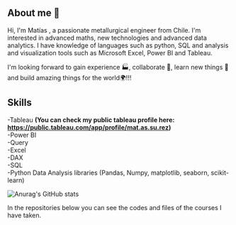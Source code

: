 ## About me 👋

Hi, I'm Matías , a passionate metallurgical engineer from Chile. I'm interested in advanced maths, new technologies and advanced data analytics. I have knowledge of languages such as python, SQL and analysis and visualization tools such as Microsoft Excel, Power BI and Tableau.

I'm looking forward to gain experience 🏭, collaborate 🤝, learn new things 🧠 and build amazing things for the world🌍!!!


## **Skills**

-Tableau **(You can check my public tableau profile here: https://public.tableau.com/app/profile/mat.as.su.rez)** <br />
-Power BI <br />
-Query <br />
-Excel <br />
-DAX <br />
-SQL <br />
-Python Data Analysis libraries (Pandas, Numpy, matplotlib, seaborn, scikit-learn) <br />

![Anurag's GitHub stats](https://github-readme-stats.vercel.app/api?username=msuarezgalvez&show_icons=true)

In the repositories below you can see the codes and files of the courses I have taken.


